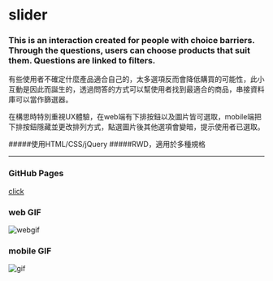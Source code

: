 # slider
### This is an interaction created for people with choice barriers. Through the questions, users can choose products that suit them. Questions are linked to filters.
有些使用者不確定什麼產品適合自己的，太多選項反而會降低購買的可能性，此小互動是因此而誕生的，透過問答的方式可以幫使用者找到最適合的商品，串接資料庫可以當作篩選器。

在構思時特別重視UX體驗，在web端有下排按鈕以及圖片皆可選取，mobile端把下排按鈕隱藏並更改排列方式，點選圖片後其他選項會變暗，提示使用者已選取。

#####使用HTML/CSS/jQuery
#####RWD，適用於多種規格
***
### GitHub Pages
[click](https://blair-lu.github.io/slider/slider.html)


### web GIF 
![webgif](https://media.giphy.com/media/lBBbBLd7uM5NpvS3r6/giphy.gif)

### mobile GIF 
![gif](https://media.giphy.com/media/gj8LbpCJCMaZK5V3hA/giphy.gif)
